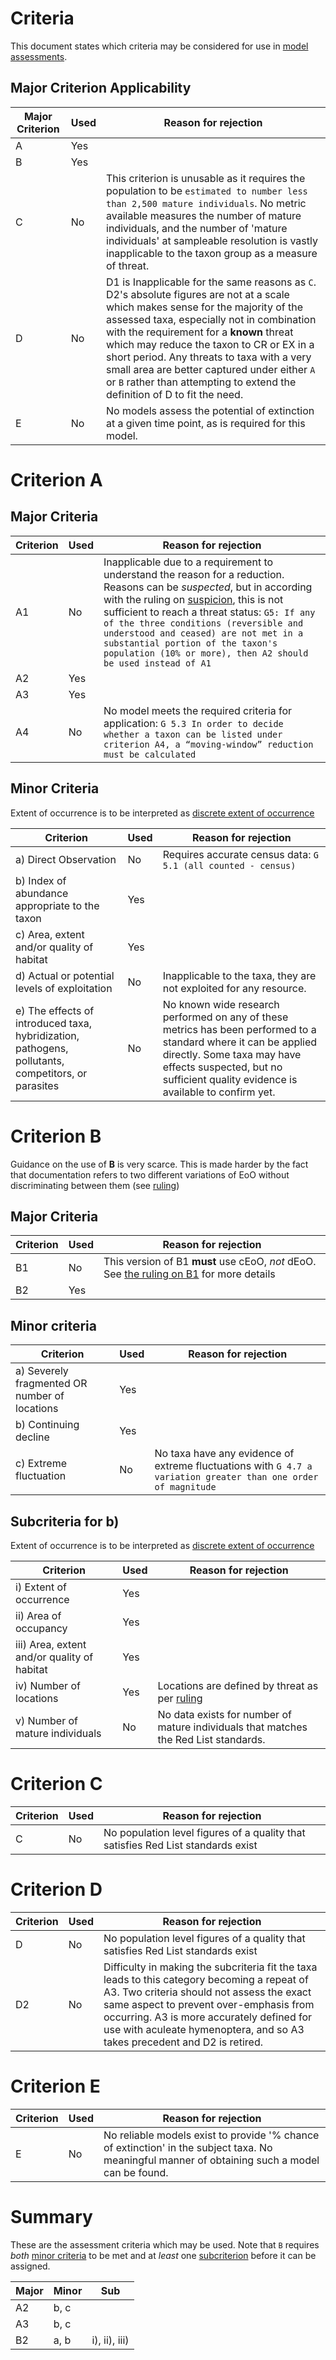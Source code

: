 # Criteria
This document states which criteria may be considered for use in [model assessments](./glossary.md#model-assessment).

## Major Criterion Applicability

| Major Criterion | Used | Reason for rejection |
| --- | --- |--- |
| A | Yes | |
| B | Yes | |
| C | No | This criterion is unusable as it requires the population to be `estimated to number less than 2,500 mature individuals`. No metric available measures the number of mature individuals, and the number of 'mature individuals' at sampleable resolution is vastly inapplicable to the taxon group as a measure of threat. |
| D | No | D1 is Inapplicable for the same reasons as `C`. D2's absolute figures are not at a scale which makes sense for the majority of the assessed taxa, especially not in combination with the requirement for a **known** threat which may reduce the taxon to CR or EX in a short period. Any threats to taxa with a very small area are better captured under either `A` or `B` rather than attempting to extend the definition of D to fit the need.
| E | No | No models assess the potential of extinction at a given time point, as is required for this model.|


# Criterion A

## Major Criteria

| Criterion | Used | Reason for rejection |
|---|---|---|
| A1 | No | Inapplicable due to a requirement to understand the reason for a reduction. Reasons can be *suspected*, but in according with the ruling on [suspicion](./rulings.md#suspected), this is not sufficient to reach a threat status: `G5: If any of the three conditions (reversible and understood and ceased) are not met in a substantial portion of the taxon's population (10% or more), then A2 should be used instead of A1` |
| A2 | Yes | |
| A3 | Yes | |
| A4 | No | No model meets the required criteria for application: `G 5.3 In order to decide whether a taxon can be listed under criterion A4, a “moving-window” reduction must be calculated` |

## Minor Criteria
Extent of occurrence is to be interpreted as [discrete extent of occurrence](./rulings.md#discrete-extent-of-occurence)

| Criterion | Used | Reason for rejection |
|---|---|---|
| a) Direct Observation | No | Requires accurate census data: `G 5.1 (all counted - census)` |
| b) Index of abundance appropriate to the taxon | Yes | |
| c) Area, extent and/or quality of habitat | Yes | |
| d) Actual or potential levels of exploitation | No | Inapplicable to the taxa, they are not exploited for any resource. |
| e) The effects of introduced taxa, hybridization, pathogens, pollutants, competitors, or parasites | No | No known wide research performed on any of these metrics has been performed to a standard where it can be applied directly. Some taxa may have effects suspected, but no sufficient quality evidence is available to confirm yet. |


# Criterion B
Guidance on the use of **B** is very scarce. This is made harder by the fact that documentation refers to two different variations of EoO without discriminating between them (see [ruling](./rulings.md#extent-of-occurrence-eoo))

## Major Criteria

| Criterion | Used | Reason for rejection |
|---|---|---|
| B1 | No | This version of B1 **must** use cEoO, *not* dEoO. See [the ruling on B1](./rulings.md#continuous-extent-of-occurrence--b1) for more details |
| B2 | Yes | |

## Minor criteria

| Criterion | Used | Reason for rejection |
|---|---|---|
| a) Severely fragmented OR number of locations | Yes | |
| b) Continuing decline | Yes |  |
| c) Extreme fluctuation | No | No taxa have any evidence of extreme fluctuations with `G 4.7 a variation greater than one order of magnitude` |

## Subcriteria for b)
Extent of occurrence is to be interpreted as [discrete extent of occurrence](./rulings.md#discrete-extent-of-occurence)

| Criterion | Used | Reason for rejection |
|---|---|---|
| i) Extent of occurrence | Yes | |
| ii) Area of occupancy | Yes | |
| iii) Area, extent and/or quality of habitat | Yes | |
| iv) Number of locations | Yes | Locations are defined by threat as per [ruling](./rulings.md#threat-defined-locations) |
| v) Number of mature individuals| No | No data exists for number of mature individuals that matches the Red List standards. |

# Criterion C
| Criterion | Used | Reason for rejection |
|---|---|---|
| C | No | No population level figures of a quality that satisfies Red List standards exist |

# Criterion D
| Criterion | Used | Reason for rejection |
|---|---|---|
| D | No | No population level figures of a quality that satisfies Red List standards exist |
| D2 | No | Difficulty in making the subcriteria fit the taxa leads to this category becoming a repeat of A3. Two criteria should not assess the exact same aspect to prevent over-emphasis from occurring. A3 is more accurately defined for use with aculeate hymenoptera, and so A3 takes precedent and D2 is retired.|

# Criterion E
| Criterion | Used | Reason for rejection |
|---|---|---|
| E | No | No reliable models exist to provide '% chance of extinction' in the subject taxa. No meaningful manner of obtaining such a model can be found. |

# Summary
These are the assessment criteria which may be used. Note that `B` requires *both* [minor criteria](#minor-criteria-1) to be met and at *least* one [subcriterion](#subcriteria-for-b) before it can be assigned.

| Major | Minor | Sub |
|---|---|---
| A2 | b, c | |
| A3 | b, c | |
| B2 | a, b | i), ii), iii) |

